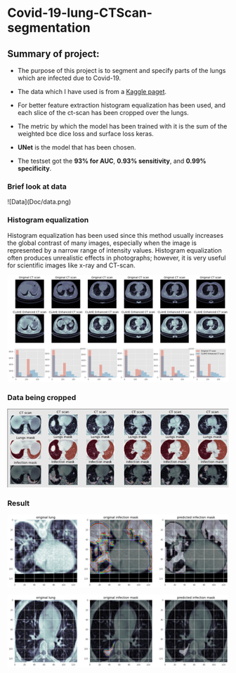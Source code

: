 # Covid-19-lung-CTScan-segmentation

## Summary of project:
* The purpose of this project is to segment and specify parts of the lungs which are infected due to Covid-19.
* The data which I have used is from a  <a href="https://www.kaggle.com/datasets/andrewmvd/covid19-ct-scans">Kaggle paget</a>.

* For better feature extraction histogram equalization has been used, and each slice of the ct-scan has been cropped over the lungs.
* The metric by which the model has been trained with it is the sum of the weighted bce dice loss and surface loss keras.
* **UNet** is the model that has been chosen.
* The testset got the **93% for AUC**, **0.93% sensitivity**, and **0.99% specificity**.

<h3>Brief look at data</h3>
![Data](Doc/data.png) 
 
<h3>Histogram equalization</h3>
Histogram equalization has been used since this method usually increases the global contrast of many images, especially when the image is represented by a narrow range of intensity values. Histogram equalization often produces unrealistic effects in photographs; however, it is very useful for scientific images like x-ray and CT-scan.

![CLAHE_Enhanced_CT scan](Doc/histogram.png) 


<h3>Data being cropped</h3>

![cropped_data](Doc/cropped_data.png) 
  
<h3>Result</h3>

![First_test_result](Doc/output1.png) 

![second_test_result](Doc/output2.png) 


